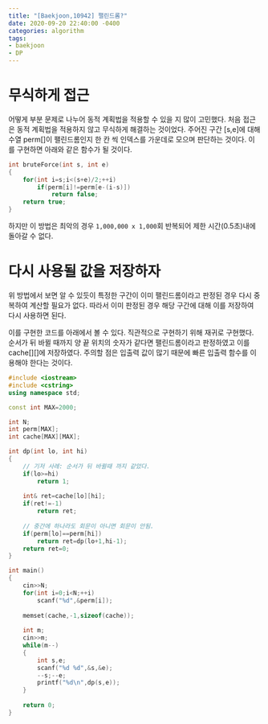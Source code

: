 ```yaml
---
title: "[Baekjoon,10942] 팰린드롬?"
date: 2020-09-20 22:40:00 -0400
categories: algorithm 
tags:
- baekjoon 
- DP
---
```


# 무식하게 접근 
어떻게 부분 문제로 나누어 동적 계획법을 적용할 수 있을 지 많이 고민했다. 
처음 접근은 동적 계획법을 적용하지 않고 무식하게 해결하는 것이었다. 
주어진 구간 [s,e]에 대해 수열 perm[]이 팰린드롬인지 한 칸 씩 인덱스를 가운데로 모으며 판단하는 것이다. 
이를 구현하면 아래와 같은 함수가 될 것이다. 
```cpp
int bruteForce(int s, int e)
{
    for(int i=s;i<(s+e)/2;++i)
        if(perm[i]!=perm[e-(i-s)])
            return false;
    return true;
}
```
하지만 이 방법은 최악의 경우 `1,000,000 x 1,000`회 반복되어 제한 시간(0.5초)내에 돌아갈 수 없다. 

# 다시 사용될 값을 저장하자 
위 방법에서 보면 알 수 있듯이 특정한 구간이 이미 팰린드롬이라고 판정된 경우 다시 중복하여 계산할 필요가 없다. 
따라서 이미 판정된 경우 해당 구간에 대해 이를 저장하여 다시 사용하면 된다. 

이를 구현한 코드를 아래에서 볼 수 있다. 직관적으로 구현하기 위해 재귀로 구현했다. 
순서가 뒤 바뀔 때까지 양 끝 위치의 숫자가 같다면 팰린드롬이라고 판정하였고 이를 cache[][]에 저장하였다. 
주의할 점은 입출력 값이 많기 때문에 빠른 입출력 함수를 이용해야 한다는 것이다.
```cpp
#include <iostream>
#include <cstring>
using namespace std;

const int MAX=2000;

int N;
int perm[MAX];
int cache[MAX][MAX];

int dp(int lo, int hi)
{
    // 기저 사례: 순서가 뒤 바뀔때 까지 같았다.  
    if(lo>=hi)
        return 1;
    
    int& ret=cache[lo][hi];
    if(ret!=-1)
        return ret;
    
    // 중간에 하나라도 회문이 아니면 회문이 안됨.
    if(perm[lo]==perm[hi])
        return ret=dp(lo+1,hi-1);
    return ret=0;
}

int main()
{
    cin>>N;
    for(int i=0;i<N;++i)
        scanf("%d",&perm[i]);
    
    memset(cache,-1,sizeof(cache));
    
    int m;
    cin>>m;
    while(m--)
    {
        int s,e;
        scanf("%d %d",&s,&e);
        --s;--e;
        printf("%d\n",dp(s,e));
    }
    
    return 0;
}
```
